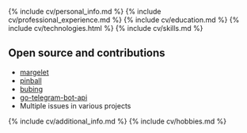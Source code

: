 {% include cv/personal_info.md %}
{% include cv/professional_experience.md %}
{% include cv/education.md %}
{% include cv/technologies.html %}
{% include cv/skills.md %}

## Open source and contributions
* [margelet](https://github.com/zhulik/margelet)
* [pinball](https://github.com/zhulik/pinball)
* [bubing](https://github.com/zhulik/bubing)
* [go-telegram-bot-api](https://github.com/go-telegram-bot-api/telegram-bot-api)
* Multiple issues in various projects

{% include cv/additional_info.md %}
{% include cv/hobbies.md %}
